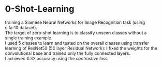 # 0-Shot-Learning  
training a Siamese Neural Networks for Image Recognition task (using cifar10 dataset).  
The target of zero-shot learning is to classify unseen classes without a single training example.  
I used 5 classes to learn and tested on the overall classes using transfer learning of ResNet50 (50 layer Residual Network): I fixed the weights for the convolutional base and trained only the fully connected layers.  
I achieved 0.32 accuracy using the _contrastive loss_.  

